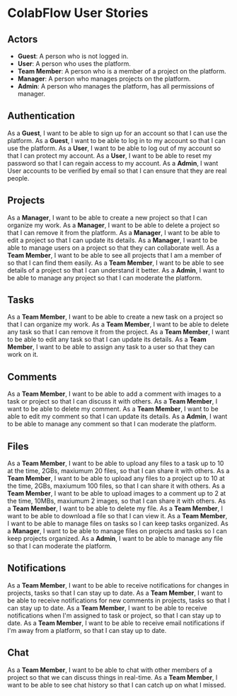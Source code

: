 # ColabFlow User Stories

## Actors

  - **Guest**: A person who is not logged in.
  - **User**: A person who uses the platform.
  - **Team Member**: A person who is a member of a project on the platform.
  - **Manager**: A person who manages projects on the platform.
  - **Admin**: A person who manages the platform, has all permissions of manager.

## Authentication

As a **Guest**, I want to be able to sign up for an account so that I can use the platform.
As a **Guest**, I want to be able to log in to my account so that I can use the platform.
As a **User**, I want to be able to log out of my account so that I can protect my account.
As a **User**, I want to be able to reset my password so that I can regain access to my account.
As a **Admin**, I want User accounts to be verified by email so that I can ensure that they are real people.

## Projects

As a **Manager**, I want to be able to create a new project so that I can organize my work.
As a **Manager**, I want to be able to delete a project so that I can remove it from the platform.
As a **Manager**, I want to be able to edit a project so that I can update its details.
As a **Manager**, I want to be able to manage users on a project so that they can collaborate well.
As a **Team Member**, I want to be able to see all projects that I am a member of so that I can find them easily.
As a **Team Member**, I want to be able to see details of a project so that I can understand it better.
As a **Admin**, I want to be able to manage any project so that I can moderate the platform.

## Tasks

As a **Team Member**, I want to be able to create a new task on a project so that I can organize my work.
As a **Team Member**, I want to be able to delete any task so that I can remove it from the project.
As a **Team Member**, I want to be able to edit any task so that I can update its details.
As a **Team Member**, I want to be able to assign any task to a user so that they can work on it.

## Comments

As a **Team Member**, I want to be able to add a comment with images to a task or project so that I can discuss it with others.
As a **Team Member**, I want to be able to delete my comment.
As a **Team Member**, I want to be able to edit my comment so that I can update its details.
As a **Admin**, I want to be able to manage any comment so that I can moderate the platform.

## Files

As a **Team Member**, I want to be able to upload any files to a task up to 10 at the time, 2GBs, maxiumum 20 files, so that I can share it with others.
As a **Team Member**, I want to be able to upload any files to a project up to 10 at the time, 2GBs, maxiumum 100 files, so that I can share it with others.
As a **Team Member**, I want to be able to upload images to a comment up to 2 at the time, 10MBs, maxiumum 2 images, so that I can share it with others.
As a **Team Member**, I want to be able to delete my file.
As a **Team Member**, I want to be able to download a file so that I can view it.
As a **Team Member**, I want to be able to manage files on tasks so I can keep tasks organized.
As a **Manager**, I want to be able to manage files on projects and tasks so I can keep projects organized.
As a **Admin**, I want to be able to manage any file so that I can moderate the platform.

## Notifications

As a **Team Member**, I want to be able to receive notifications for changes in projects, tasks so that I can stay up to date.
As a **Team Member**, I want to be able to receive notifications for new comments in projects, tasks so that I can stay up to date.
As a **Team Member**, I want to be able to receive notifications when I'm assigned to task or project, so that I can stay up to date.
As a **Team Member**, I want to be able to receive email notifications if I'm away from a platform, so that I can stay up to date.

## Chat

As a **Team Member**, I want to be able to chat with other members of a project so that we can discuss things in real-time.
As a **Team Member**, I want to be able to see chat history so that I can catch up on what I missed.
